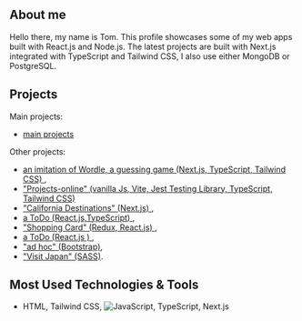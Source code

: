 ## About me
  Hello there, my name is Tom. This profile showcases some of my web apps built with React.js and Node.js. The latest projects are built with Next.js integrated with TypeScript and Tailwind CSS, I also use either MongoDB or PostgreSQL.


## Projects
Main projects: 
- <a href="https://projects-online.vercel.app"   target="_blank"> main projects </a>

Other projects:
-  <a href="https://github.com/spatulatom/nextjs-wordle-new-york-times-game#readme" target="_blank"> an imitation of Wordle, a  guessing game (Next.js, TypeScript, Tailwind CSS) </a>,
-  <a href="https://github.com/spatulatom/projects-online"> "Projects-online"  (vanilla Js, Vite, Jest Testing Library, TypeScript, Tailwind CSS)</a>
-  <a href="https://github.com/spatulatom/react-next-california-destinations#readme"> "California Destinations" (Next.js) </a>,
- <a href="https://github.com/spatulatom/todo-reactjs-typescript/tree/master#readme-top">  a ToDo (React.js,TypeScript) </a>,
-  <a href ="https://github.com/spatulatom/shopping-card-reactjs#readme"> "Shopping Card" (Redux, React.js) </a>,
-  <a href="https://github.com/spatulatom/todo-reactjs#readme"> a ToDo (React.js ) </a>,
-  <a href="https://github.com/spatulatom/bootstrap-demo-website#readme-top"> "ad hoc" (Bootstrap)</a>,
- <a href="https://github.com/spatulatom/sass-project#readme-top"> "Visit Japan"  (SASS)</a>.


   


## Most Used Technologies & Tools
- HTML, Tailwind CSS,
![JavaScript](https://img.shields.io/badge/-JavaScript-black?style=flat-square&logo=javascript), TypeScript, Next.js



<!-- MARKDOWN LINKS & IMAGES -->


